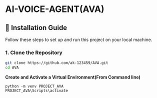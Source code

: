 # AI-VOICE-AGENT(AVA)


## 🚀 Installation Guide

Follow these steps to set up and run this project on your local machine.

### 1. Clone the Repository
```bash
git clone https://github.com/ak-123459/AVA.git
cd AVA
```
**Create and Activate a Virtual Environment(From Command line)**
```
python -m venv PROJECT_AVA
PROJECT_AVA\Scripts\activate
```

